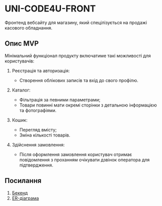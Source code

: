 # UNI-CODE4U-FRONT

Фронтенд вебсайту для магазину, який спецілізується на продажі касового обладнання. 

## Опис MVP

Мінімальний функціонал продукту включатиме такі можливості для користувачів:
1. Реєстрація та авторизація:
   * Створення облікових записів та вхід до свого профілю.

2. Каталог:
   * Фільтрація за певними параметрами;
   * Товари повинні мати окремі сторінки з детальною інформацією та фотографіями.

3. Кошик:
   * Перегляд вмісту;
   * Зміна кількості товарів.

4. Здійснення замовлення:
   * Після оформлення замовлення користувач отримає повідомлення з проханням очікувати дзвінок оператора для підтвердження.

## Посилання

1. [Бекенд](https://github.com/thekrasich/UNI-CODE4U-BACK)
2. [ER-діаграма](https://github.com/thekrasich/UNI-CODE4U-FRONT/blob/main/docs/ER%20diagram.svg)
